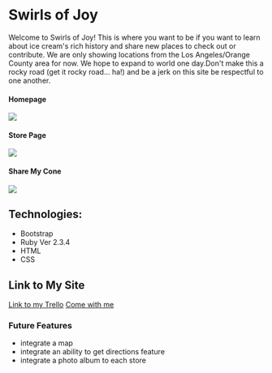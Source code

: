 
# Swirls of Joy

Welcome to Swirls of Joy! This is where you want to be if you want to learn about ice cream's rich history and share new places to check out or contribute. We are only showing locations from the Los Angeles/Orange County area for now. We hope to expand to world one day.Don't make this a rocky road (get it rocky road... ha!) and be a jerk on this site be respectful to one another.
#### Homepage
<img src="http://i.imgur.com/FDmnPGn.png">

#### Store Page
<img src="http://i.imgur.com/NFhpr4Y.png">

#### Share My Cone
<img src="http://i.imgur.com/TwgtjCH.png">

## Technologies:
* Bootstrap
* Ruby Ver 2.3.4
* HTML
* CSS

## Link to My Site
[Link to my Trello](https://trello.com/b/MSXuEM8F/swirls-of-joy)
[Come with me](http://swirlsofjoy.herokuapp.com/swirls)

### Future Features

* integrate a map
* integrate an ability to get directions feature
* integrate a photo album to each store
<!--This README would normally document whatever steps are necessary to get the
application up and running.

Things you may want to cover:

* Ruby version

* System dependencies

* Configuration

* Database creation

* Database initialization

* How to run the test suite

* Services (job queues, cache servers, search engines, etc.)

* Deployment instructions

* ...-->
